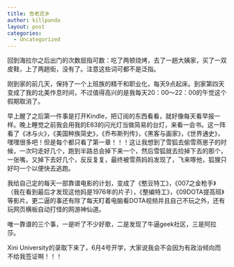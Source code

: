 ```yaml
---
title: 告老还乡
author: killpanda
layout: post
categories:
  - Uncategorized
---
```

回到海拉尔之后出门的次数屈指可数：吃了两顿烧烤，去了一趟大姨家，买了一双皮鞋，上了两趟街，没有了。注意这些词可都不是泛指。

刚到家的前几天，保持了一个上班族的精干和职业化，每天9点起床。到家第四天变成了我的北美作息时间，不过值得高兴的是我每天20：00～22：00的午觉这个假期取消了。

早上醒了之后第一件事是打开Kindle，把订阅的东西看看，就好像每天看早报一样。晚上睡觉之前我会用我的E63的闪光灯当做简易的台灯，来看一会书。这一阵看了《冰与火》，《美国种族简史》，《乔布斯列传》，《黑客与画家》，《世界通史》，嘿嘿很多吧！但是每个都只看了第一章！！！这让我想到了雪狐去偷雪燕崽子的时候，一次叼走好几个，跑到半路总会掉下来一个，然后雪狐就去捡掉下去的那个，一张嘴，又掉下去好几个，反反复复，最终被雪燕妈妈发现了，飞来啄他，狐狸只好叼一个以便快去逃跑。

我给自己定的每天一部靠谱电影的计划，变成了《憨豆特工》，《007之金枪手》（我在看到最后才发现这他妈是1976年的片子），《整编特工》，《09DOTA提高班》等影片。更二逼的事还有除了每天盯着电脑看DOTA视频并且自己不玩之外，还有玩网页横板自动打怪的网游神仙道。

唯一靠谱的三个事，一是听了不少好歌，二是发现了牛逼geek社区，三是阿拉莎。


Xini University的录取下来了，6月4号开学，大家说我会不会因为有政治倾向而不给我签证啊！！！
